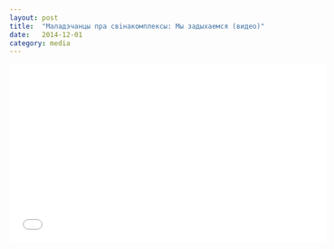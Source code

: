 ```yaml
---
layout: post
title:  "Маладэчанцы пра свiнакомплексы: Мы задыхаемся (видео)"
date:   2014-12-01
category: media
---
```


<div class="embed-responsive embed-responsive-16by9">
  <iframe width="560" height="315" src="//www.youtube.com/embed/5jp3Rm-VwL8?list=UUQXq4WhRjpuvuSDj-l4pMQw" frameborder="0" allowfullscreen></iframe>
</div>
